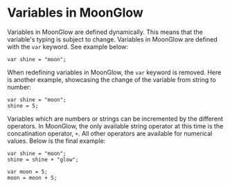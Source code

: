 <!-- variable.md -->

# Variables in MoonGlow

Variables in MoonGlow are defined dynamically. This means that the variable's typing is subject to change. Variables in MoonGlow are defined with the `var` keyword. See example below:

```
var shine = "moon";
```

When redefining variables in MoonGlow, the `var` keyword is removed. Here is another example, showcasing the change of the variable from string to number:

```
var shine = "moon";
shine = 5;
```

Variables which are numbers or strings can be incremented by the different operators. In MoonGlow, the only available string operator at this time is the concatination operator, `+`. All other operators are available for numerical values. Below is the final example:

```
var shine = "moon";
shine = shine + "glow";

var moon = 5;
moon = moon + 5;
```
